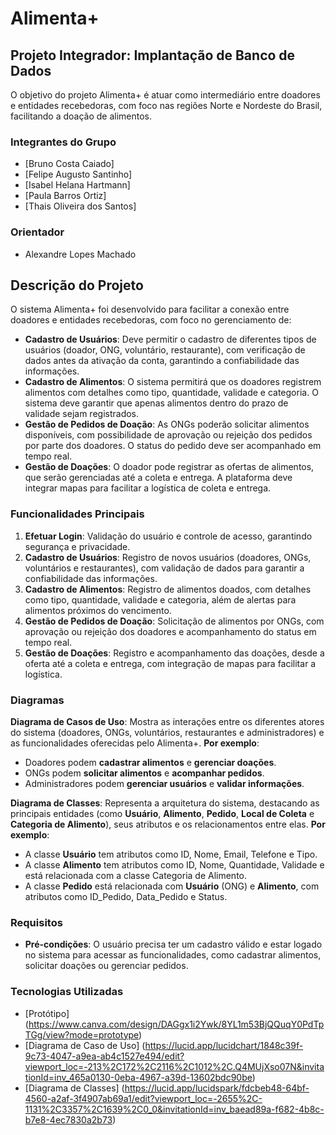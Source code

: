 # Alimenta+

## Projeto Integrador: Implantação de Banco de Dados 

O objetivo do projeto Alimenta+ é atuar como intermediário entre doadores e entidades recebedoras, com foco nas regiões Norte e Nordeste do Brasil, facilitando a doação de alimentos.

### Integrantes do Grupo
- [Bruno Costa Caiado]
- [Felipe Augusto Santinho]
- [Isabel Helana Hartmann]
- [Paula Barros Ortiz]
- [Thais Oliveira dos Santos]

### Orientador 
- Alexandre Lopes Machado 

## Descrição do Projeto 

O sistema Alimenta+ foi desenvolvido para facilitar a conexão entre doadores e entidades recebedoras, com foco no gerenciamento de:
- **Cadastro de Usuários**: Deve permitir o cadastro de diferentes tipos de usuários (doador, ONG, voluntário, restaurante), com verificação de dados antes da ativação da conta, garantindo a confiabilidade das informações.
- **Cadastro de Alimentos**: O sistema permitirá que os doadores registrem alimentos com detalhes como tipo, quantidade, validade e categoria. O sistema deve garantir que apenas alimentos dentro do prazo de validade sejam registrados.
- **Gestão de Pedidos de Doação**: As ONGs poderão solicitar alimentos disponíveis, com possibilidade de aprovação ou rejeição dos pedidos por parte dos doadores. O status do pedido deve ser acompanhado em tempo real.
- **Gestão de Doações**: O doador pode registrar as ofertas de alimentos, que serão gerenciadas até a coleta e entrega. A plataforma deve integrar mapas para facilitar a logística de coleta e entrega.

### Funcionalidades Principais 
1. **Efetuar Login**: Validação do usuário e controle de acesso, garantindo segurança e privacidade.
2. **Cadastro de Usuários**: Registro de novos usuários (doadores, ONGs, voluntários e restaurantes), com validação de dados para garantir a confiabilidade das informações.
3. **Cadastro de Alimentos**: Registro de alimentos doados, com detalhes como tipo, quantidade, validade e categoria, além de alertas para alimentos próximos do vencimento.
4. **Gestão de Pedidos de Doação**: Solicitação de alimentos por ONGs, com aprovação ou rejeição dos doadores e acompanhamento do status em tempo real.
5. **Gestão de Doações**: Registro e acompanhamento das doações, desde a oferta até a coleta e entrega, com integração de mapas para facilitar a logística.

### Diagramas
**Diagrama de Casos de Uso**:
Mostra as interações entre os diferentes atores do sistema (doadores, ONGs, voluntários, restaurantes e administradores) e as funcionalidades oferecidas pelo Alimenta+.
**Por exemplo**:
- Doadores podem **cadastrar alimentos** e **gerenciar doações**.
- ONGs podem **solicitar alimentos** e **acompanhar pedidos**.
- Administradores podem **gerenciar usuários** e **validar informações**.

**Diagrama de Classes**:
Representa a arquitetura do sistema, destacando as principais entidades (como **Usuário**, **Alimento**, **Pedido**, **Local de Coleta** e **Categoria de Alimento**), seus atributos e os relacionamentos entre elas.
**Por exemplo**:
- A classe **Usuário** tem atributos como ID, Nome, Email, Telefone e Tipo.
- A classe **Alimento** tem atributos como ID, Nome, Quantidade, Validade e está relacionada com a classe Categoria de Alimento.
- A classe **Pedido** está relacionada com **Usuário** (ONG) e **Alimento**, com atributos como ID_Pedido, Data_Pedido e Status.

### Requisitos 
- **Pré-condições**: O usuário precisa ter um cadastro válido e estar logado no sistema para acessar as funcionalidades, como cadastrar alimentos, solicitar doações ou gerenciar pedidos.

### Tecnologias Utilizadas
- [Protótipo] (https://www.canva.com/design/DAGgx1i2Ywk/8YL1m53BjQQuqY0PdTpTGg/view?mode=prototype)
- [Diagrama de Caso de Uso] (https://lucid.app/lucidchart/1848c39f-9c73-4047-a9ea-ab4c1527e494/edit?viewport_loc=-213%2C172%2C2116%2C1012%2C.Q4MUjXso07N&invitationId=inv_465a0130-0eba-4967-a39d-13602bdc90be)
- [Diagrama de Classes]  (https://lucid.app/lucidspark/fdcbeb48-64bf-4560-a2af-3f4907ab69a1/edit?viewport_loc=-2655%2C-1131%2C3357%2C1639%2C0_0&invitationId=inv_baead89a-f682-4b8c-b7e8-4ec7830a2b73)
  
